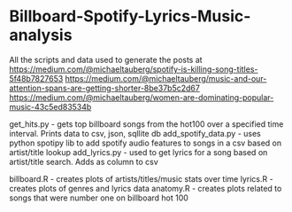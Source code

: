# Billboard-Spotify-Lyrics-Music-analysis

All the scripts and data used to generate the posts at 
  https://medium.com/@michaeltauberg/spotify-is-killing-song-titles-5f48b7827653
  https://medium.com/@michaeltauberg/music-and-our-attention-spans-are-getting-shorter-8be37b5c2d67
  https://medium.com/@michaeltauberg/women-are-dominating-popular-music-43c5ed83534b
  
get_hits.py - gets top billboard songs from the hot100 over a specified time interval. Prints data to csv, json, sqllite db
add_spotify_data.py - uses python spotipy lib to add spotify audio features to songs in a csv based on artist/title lookup
add_lyrics.py - used to get lyrics for a song based on artist/title search. Adds as column to csv

billboard.R - creates plots of artists/titles/music stats over time
lyrics.R - creates plots of genres and lyrics data 
anatomy.R - creates plots related to songs that were number one on billboard hot 100
